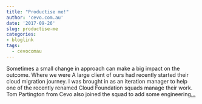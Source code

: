 ```yaml
---
title: "Productise me!"
author: 'cevo.com.au'
date: '2017-09-26'
slug: productise-me
categories:
- bloglink
tags:
  - cevocomau
---
```


Sometimes a small change in approach can make a big impact on the outcome. Where we were A large client of ours had recently started their cloud migration journey. I was brought in as an iteration manager to help one of the recently renamed Cloud Foundation squads manage their work. Tom Partington from Cevo also joined the squad to add some engineering[... <i class="fas fa-external-link-alt"></i>](https://cevo.com.au/devops/2017/09/26/productise_me.html)

